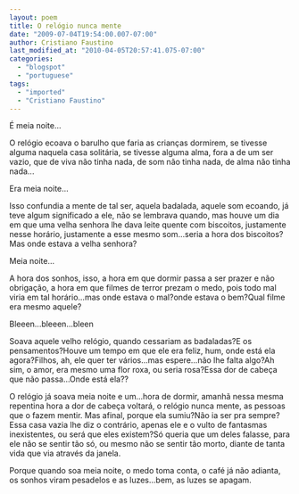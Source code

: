 ```yaml
---
layout: poem
title: O relógio nunca mente
date: "2009-07-04T19:54:00.007-07:00"
author: Cristiano Faustino
last_modified_at: "2010-04-05T20:57:41.075-07:00"
categories:
  - "blogspot"
  - "portuguese"
tags:
  - "imported"
  - "Cristiano Faustino"
---
```


É meia noite...

O relógio ecoava o barulho que faria as crianças dormirem, se tivesse alguma naquela casa solitária, se tivesse alguma alma, fora a de um ser vazio, que de viva não tinha nada, de som não tinha nada, de alma não tinha nada...

Era meia noite...

Isso confundia a mente de tal ser, aquela badalada, aquele som ecoando, já teve algum significado a ele, não se lembrava quando, mas houve um dia em que uma velha senhora lhe dava leite quente com biscoitos, justamente nesse horário, justamente a esse mesmo som...seria a hora dos biscoitos?Mas onde estava a velha senhora?

Meia noite...

A hora dos sonhos, isso, a hora em que dormir passa a ser prazer e não obrigação, a hora em que filmes de terror prezam o medo, pois todo mal viria em tal horário...mas onde estava o mal?onde estava o bem?Qual filme era mesmo aquele?

Bleeen...bleeen...bleen

Soava aquele velho relógio, quando cessariam as badaladas?E os pensamentos?Houve um tempo em que ele era feliz, hum, onde está ela agora?Filhos, ah, ele quer ter vários...mas espere...não lhe falta algo?Ah sim, o amor, era mesmo uma flor roxa, ou seria rosa?Essa dor de cabeça que não passa...Onde está ela??

O relógio já soava meia noite e um...hora de dormir, amanhã nessa mesma repentina hora a dor de cabeça voltará, o relógio nunca mente, as pessoas que o fazem mentir. Mas afinal, porque ela sumiu?Não ia ser pra sempre?Essa casa vazia lhe diz o contrário, apenas ele e o vulto de fantasmas inexistentes, ou será que eles existem?Só queria que um deles falasse, para ele não se sentir tão só, ou mesmo não se sentir tão morto, diante de tanta vida que via através da janela.

Porque quando soa meia noite, o medo toma conta, o café já não adianta, os sonhos viram pesadelos e as luzes...bem, as luzes se apagam.